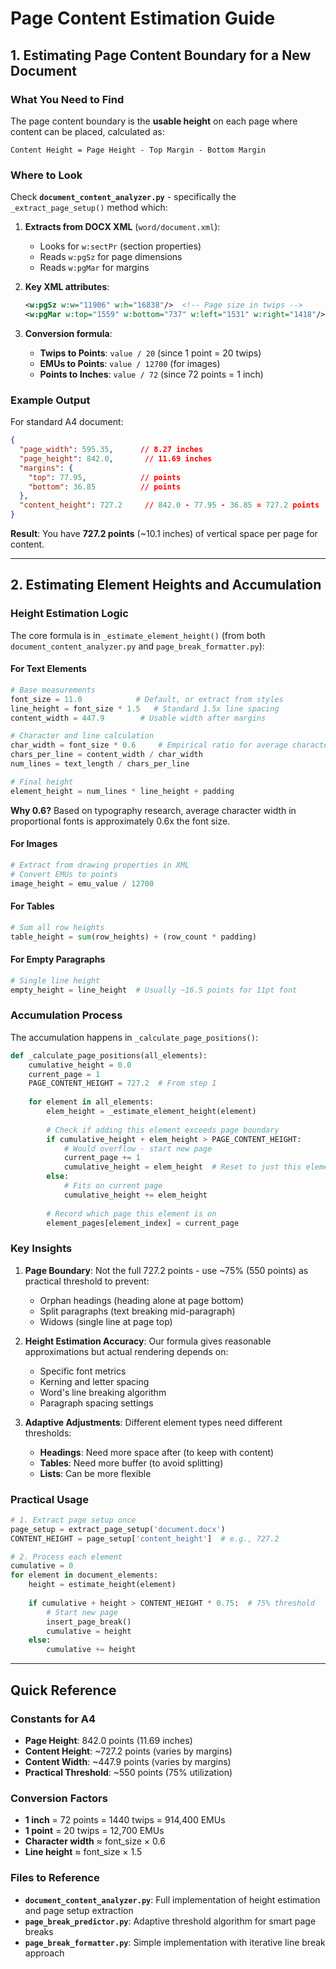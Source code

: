 # Page Content Estimation Guide

## 1. Estimating Page Content Boundary for a New Document

### What You Need to Find
The page content boundary is the **usable height** on each page where content can be placed, calculated as:
```
Content Height = Page Height - Top Margin - Bottom Margin
```

### Where to Look
Check **`document_content_analyzer.py`** - specifically the `_extract_page_setup()` method which:

1. **Extracts from DOCX XML** (`word/document.xml`):
   - Looks for `w:sectPr` (section properties) 
   - Reads `w:pgSz` for page dimensions
   - Reads `w:pgMar` for margins

2. **Key XML attributes**:
   ```xml
   <w:pgSz w:w="11906" w:h="16838"/>  <!-- Page size in twips -->
   <w:pgMar w:top="1559" w:bottom="737" w:left="1531" w:right="1418"/>  <!-- Margins in twips -->
   ```

3. **Conversion formula**:
   - **Twips to Points**: `value / 20` (since 1 point = 20 twips)
   - **EMUs to Points**: `value / 12700` (for images)
   - **Points to Inches**: `value / 72` (since 72 points = 1 inch)

### Example Output
For standard A4 document:
```json
{
  "page_width": 595.35,      // 8.27 inches
  "page_height": 842.0,       // 11.69 inches  
  "margins": {
    "top": 77.95,            // points
    "bottom": 36.85          // points
  },
  "content_height": 727.2     // 842.0 - 77.95 - 36.85 = 727.2 points
}
```

**Result**: You have **727.2 points** (~10.1 inches) of vertical space per page for content.

---

## 2. Estimating Element Heights and Accumulation

### Height Estimation Logic

The core formula is in `_estimate_element_height()` (from both `document_content_analyzer.py` and `page_break_formatter.py`):

#### For Text Elements
```python
# Base measurements
font_size = 11.0            # Default, or extract from styles
line_height = font_size * 1.5   # Standard 1.5x line spacing
content_width = 447.9        # Usable width after margins

# Character and line calculation
char_width = font_size * 0.6     # Empirical ratio for average character width
chars_per_line = content_width / char_width
num_lines = text_length / chars_per_line

# Final height
element_height = num_lines * line_height + padding
```

**Why 0.6?** Based on typography research, average character width in proportional fonts is approximately 0.6x the font size.

#### For Images
```python
# Extract from drawing properties in XML
# Convert EMUs to points
image_height = emu_value / 12700
```

#### For Tables
```python
# Sum all row heights
table_height = sum(row_heights) + (row_count * padding)
```

#### For Empty Paragraphs
```python
# Single line height
empty_height = line_height  # Usually ~16.5 points for 11pt font
```

### Accumulation Process

The accumulation happens in `_calculate_page_positions()`:

```python
def _calculate_page_positions(all_elements):
    cumulative_height = 0.0
    current_page = 1
    PAGE_CONTENT_HEIGHT = 727.2  # From step 1
    
    for element in all_elements:
        elem_height = _estimate_element_height(element)
        
        # Check if adding this element exceeds page boundary
        if cumulative_height + elem_height > PAGE_CONTENT_HEIGHT:
            # Would overflow - start new page
            current_page += 1
            cumulative_height = elem_height  # Reset to just this element
        else:
            # Fits on current page
            cumulative_height += elem_height
        
        # Record which page this element is on
        element_pages[element_index] = current_page
```

### Key Insights

1. **Page Boundary**: Not the full 727.2 points - use ~75% (550 points) as practical threshold to prevent:
   - Orphan headings (heading alone at page bottom)
   - Split paragraphs (text breaking mid-paragraph)
   - Widows (single line at page top)

2. **Height Estimation Accuracy**: Our formula gives reasonable approximations but actual rendering depends on:
   - Specific font metrics
   - Kerning and letter spacing
   - Word's line breaking algorithm
   - Paragraph spacing settings

3. **Adaptive Adjustments**: Different element types need different thresholds:
   - **Headings**: Need more space after (to keep with content)
   - **Tables**: Need more buffer (to avoid splitting)
   - **Lists**: Can be more flexible

### Practical Usage

```python
# 1. Extract page setup once
page_setup = extract_page_setup('document.docx')
CONTENT_HEIGHT = page_setup['content_height']  # e.g., 727.2

# 2. Process each element
cumulative = 0
for element in document_elements:
    height = estimate_height(element)
    
    if cumulative + height > CONTENT_HEIGHT * 0.75:  # 75% threshold
        # Start new page
        insert_page_break()
        cumulative = height
    else:
        cumulative += height
```

---

## Quick Reference

### Constants for A4
- **Page Height**: 842.0 points (11.69 inches)
- **Content Height**: ~727.2 points (varies by margins)
- **Content Width**: ~447.9 points (varies by margins)
- **Practical Threshold**: ~550 points (75% utilization)

### Conversion Factors
- **1 inch** = 72 points = 1440 twips = 914,400 EMUs
- **1 point** = 20 twips = 12,700 EMUs
- **Character width** ≈ font_size × 0.6
- **Line height** ≈ font_size × 1.5

### Files to Reference
- **`document_content_analyzer.py`**: Full implementation of height estimation and page setup extraction
- **`page_break_predictor.py`**: Adaptive threshold algorithm for smart page breaks
- **`page_break_formatter.py`**: Simple implementation with iterative line break approach